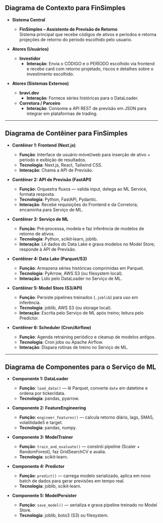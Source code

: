 ## Diagrama de Contexto para FinSimples

- **Sistema Central**  
  - **FinSimples – Assistente de Previsão de Retorno**  
    Sistema principal que recebe códigos de ativos e períodos e retorna projeções de retorno do periodo escolhido pelo usuario.

- **Atores (Usuários)**  
  - **Investidor**  
    - **Interação**: Envia o CÓDIGO e o PERÍODO escolhido via frontend e recebe card com retorno projetado, riscos e detalhes sobre o investimento escolhido.  

- **Atores (Sistemas Externos)**  
  - **bravi.dev**  
    - **Interação**: Fornece séries históricas para o DataLoader.  
  - **Corretora / Parceiro**  
    - **Interação**: Consome a API REST de previsão em JSON para integrar em plataformas de trading.  

---

## Diagrama de Contêiner para FinSimples

- **Contêiner 1: Frontend (Next.js)**  
  - **Função**: Interface de usuário móvel/web para inserção de ativo + período e exibição de resultados.  
  - **Tecnologia**: Next.js, React, Tailwind CSS.  
  - **Interação**: Chama a API de Previsão.

- **Contêiner 2: API de Previsão (FastAPI)**  
  - **Função**: Orquestra fluxos — valida input, delega ao ML Service, formata resposta.  
  - **Tecnologia**: Python, FastAPI, Pydantic.  
  - **Interação**: Recebe requisições do Frontend e da Corretora; encaminha para Serviço de ML.

- **Contêiner 3: Serviço de ML**  
  - **Função**: Pré‑processa, modela e faz inferência de modelos de retorno de ativos.  
  - **Tecnologia**: Python, scikit‑learn, joblib.  
  - **Interação**: Lê dados do Data Lake e grava modelos no Model Store; responde à API de Previsão.

- **Contêiner 4: Data Lake (Parquet/S3)**  
  - **Função**: Armazena séries históricas comprimidas em Parquet.  
  - **Tecnologia**: PyArrow, AWS S3 (ou filesystem local).  
  - **Interação**: Lido pelo DataLoader no Serviço de ML.

- **Contêiner 5: Model Store (S3/API)**  
  - **Função**: Persiste pipelines treinados (`.joblib`) para uso em inferência.  
  - **Tecnologia**: joblib, AWS S3 (ou storage local).  
  - **Interação**: Escrita pelo Serviço de ML após treino; leitura pelo Predictor.

- **Contêiner 6: Scheduler (Cron/Airflow)**  
  - **Função**: Agenda retraining periódico e cleanup de modelos antigos.  
  - **Tecnologia**: Cron jobs ou Apache Airflow.  
  - **Interação**: Dispara rotinas de treino no Serviço de ML.

---

## Diagrama de Componentes para o Serviço de ML

- **Componente 1: DataLoader**  
  - **Função**: `load_data()` — lê Parquet, converte `date` em datetime e ordena por ticker/data.  
  - **Tecnologia**: pandas, pyarrow.

- **Componente 2: FeatureEngineering**  
  - **Função**: `engineer_features()` — calcula retorno diário, lags, SMA5, volatilidade5 e target.  
  - **Tecnologia**: pandas, numpy.

- **Componente 3: ModelTrainer**  
  - **Função**: `train_and_evaluate()` — constrói pipeline (Scaler + RandomForest), faz GridSearchCV e avalia.  
  - **Tecnologia**: scikit‑learn.

- **Componente 4: Predictor**  
  - **Função**: `predict()` — carrega modelo serializado, aplica em novo batch de dados para gerar previsões em tempo real.  
  - **Tecnologia**: joblib, scikit‑learn.

- **Componente 5: ModelPersister**  
  - **Função**: `save_model()` — serializa e grava pipeline treinado no Model Store.  
  - **Tecnologia**: joblib, boto3 (S3) ou filesystem.
